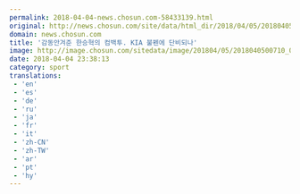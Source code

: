 ```yaml
---
permalink: 2018-04-04-news.chosun.com-58433139.html
original: http://news.chosun.com/site/data/html_dir/2018/04/05/2018040500731.html
domain: news.chosun.com
title: '감동안겨준 한승혁의 컴백투. KIA 불펜에 단비되나'
image: http://image.chosun.com/sitedata/image/201804/05/2018040500710_0.jpg
date: 2018-04-04 23:38:13
category: sport
translations: 
 - 'en'
 - 'es'
 - 'de'
 - 'ru'
 - 'ja'
 - 'fr'
 - 'it'
 - 'zh-CN'
 - 'zh-TW'
 - 'ar'
 - 'pt'
 - 'hy'
---
```


